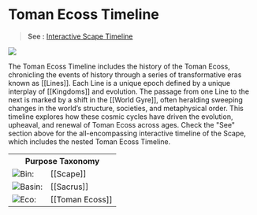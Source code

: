 <!-- wiki-header-section:start -->

# Toman Ecoss Timeline

> **See :** [Interactive Scape Timeline](../scape_timeline.html)

<img src="wiki_images/Toman Ecoss Timeline.png"><i></i></img>


The Toman Ecoss Timeline includes the history of the Toman Ecoss, chronicling the events of history through a series of transformative eras known as [[Lines]]. Each Line is a unique epoch defined by a unique interplay of [[Kingdoms]] and evolution. The passage from one Line to the next is marked by a shift in the [[World Gyre]], often heralding sweeping changes in the world’s structure, societies, and metaphysical order. This timeline explores how these cosmic cycles have driven the evolution, upheaval, and renewal of Toman Ecoss across ages. Check the "See" section above for the all-encompassing interactive timeline of the Scape, which includes the nested Toman Ecoss Timeline.

<!-- wiki-header-section:end -->

<!-- taxonomy-table-section:start -->
<div class="taxonomy-table">
  <table>
    <tr>
      <th colspan="3">Purpose Taxonomy</th>
    </tr>
    <tr>
      <td class="taxon-label"><img src="svg/bin.svg" class="taxon-icon">Bin:</td>
      <td class="taxon-content" colspan="2">[[Scape]]</td>
    </tr>
    <tr>
      <td class="taxon-label"><img src="svg/basin.svg" class="taxon-icon">Basin:</td>
      <td class="taxon-content" colspan="2">[[Sacrus]]</td>
    </tr>
    <tr>
      <td class="taxon-label"><img src="svg/eco.svg" class="taxon-icon">Eco:</td>
      <td class="taxon-content" colspan="2">[[Toman Ecoss]]</td>
    </tr>
  </table>
</div>
<!-- taxonomy-table-section:end -->

<!--
The timeline of the [[Toman Ecoss]] is divided into significant Lines, defined by eras between shifts of the [[Dance of Spira]], as evident through changes in the [[World Gyre]]'s rotation. These Lines are marked by profound transformations in the nature of existence, belief, balance of power, and the planar ecosystem as a whole.


## Cosmic Origins

### Point Zero: Before Creation

Before the plane was created, [[Zlellis and O'numeume]] consumed from the [[Sourcewaters]] of the [[Godan Ecoss]] in the [[Fractal Waters]] and met. Their initial encounter would establish the fundamental duality that would eventually manifest as Toma itself.

## The Major Lines

### Line from Origin (0 R.T. - 634 R.T.)
**The Beginning**

- The plane was created by the [[Goda]]. The voices of their argument lingered through the plane of Toma.
- The Goda argued and eventually left the plane, setting the stage for the emergence of other forces. The [[Nesa]] were slowly birthed during this period.
- These Nesa established a natural structure through the voices of their gods, until a significant conflict disrupted the emerging order.
- The [[Decara]] Kingdom worshipped one of these two primordial voices as their leader, calling him [[Voices#Scream|Scream]].

This foundational period established the basic physical and metaphysical laws that would govern Toma throughout all subsequent Lines. The departure of the Goda left space for the development of autonomous forces and beings, beginning the plane's journey toward self-governance.

### Versagoth Line (634 R.T. - 835 R.T.)
**Natural War**

- A time of chaos and conflict known as the [[Natural War]], where the primal forces of nature and emerging lifeforms clashed for dominance without the guidance of gods.
- [[Gorisain]], a Decaran [[Dreg]], achieved [[Source Surge Types#Nascension|Nascension]] through the [[Two Virus Mythos]]. In this process, he claimed the voice of Scream.
- The Decara and Natura fought a 205-year Natural War that reshaped the landscape and power dynamics of the plane.

The Versagoth Line ended with a significant shift in the Dance of Spira, though this was a broken line transition as no overwhelming force emerged victorious. Instead, the creation of [[Dar]] as a counterbalance to Toma maintained a tenuous equilibrium between constructive and destructive forces.

### Line from Maturation (835 R.T. - 1,386 R.T.)
**Line of Nature Harmony**

- A period of balance and harmony between the elemental kingdoms: [[Bluma]], [[Natura]], [[Ferra]], and [[Celia]].
- The kingdoms existed in a state of relative peace, with natural cycles and laws governing their interactions.
- [[Huma]] and [[Monstra]] were introduced to the plane, adding new dimensions of consciousness and potential.
- The [[Goda]] returned, believing that everything was stable and in harmony, not realizing the underlying tensions developing beneath the surface.

This 551-year period represented the longest sustained era of relative peace in Toma's history, allowing for the development of complex ecosystems and the early foundations of civilization. The introduction of Huma consciousness would ultimately prove transformative for the plane's future development.


### Truthsayer Line (1,386 R.T. - 1,698 R.T.)
**Age of Voices**

- The [[Godan Voices]] ruled over the planes through the [[Nesa]]. Two voices were always present in the Toman Ecoss, called [[Scream]] and [[Whisper]].
- [[Gorisain]] captured a voice, spreading hatred and corruption through oral and religious communication. Some [[Huma]] began to believe in [[Basilica]], a distorted faith spread by Gorisain's influence.
- This grew Gorisain's power within Dar. This god, to the Huma, became known as His Scream.
- [[Corvi]] tried to capture another voice to combat this but failed in harnessing its power, splitting his form. Over time he attempted to rebuild himself but couldn't seem to get a hold of [[Kee]], the holder of the second voice he had lost.
- This period marked the first formation of the [[Chain of Delta]], with its resilience mimicking Corvi's own fragmented persistence.

The 312-year Truthsayer Line saw the emergence of sophisticated theological structures and the beginning of organized religion as a major force in Toman societies. The competition between divine voices established patterns of spiritual conflict that would persist throughout subsequent Lines.

### Phan Tenscia Line (1,698 R.T. - 1,972 R.T.)
**Era of Instability**

- The [[Gradient]] was destabilized by [[Behinyu]] and [[Never]], causing [[Spira]] and magic to spiral out of control.
- This era saw the dominance of Spira, with the boundaries between the material and spiritual worlds becoming increasingly blurred.
- Magical phenomena became unpredictable and often dangerous, leading to significant shifts in how societies approached and regulated supernatural powers.

The destabilization of fundamental metaphysical systems during this 274-year period created both tremendous challenges and opportunities for advancement in understanding the nature of reality itself. Many of the magical theories and practices still used in current times have their origins in adaptations developed during this turbulent era.

### Line from Loss
**Period of Rebirth**

- A line of growth that emerged from the loss of fundamental aspects of life.
- Societies rebuilt from the metaphysical instability of the previous Line, developing new philosophical approaches to existence.
- This period saw the beginning of more structured approaches to both spiritual and material development, with an emphasis on preservation of knowledge.

The exact duration of this Line remains debated among scholars, as records from this period show inconsistencies in timekeeping methods, possibly due to lingering effects from the Gradient destabilization.

### Taxotheir Line
**Systematic Classification**

- The beginning of [[Purpose Taxonomy]] was formed during this era, establishing frameworks for understanding the relationships between different aspects of existence.
- A time marked by warfare over [[Hollow Resource]], with the different kingdoms vying for control over these valuable materials.
- The systematic approach to categorization developed during this period would have lasting impacts on how future generations understood their world and their place within it.

This Line saw the emergence of many of the organizational structures and classification systems still used in the Current Line, representing a crucial step in the intellectual development of Toman societies.

### Cel Blindbirth Line
**Celia Dominance**

- A time of [[Celia]] dominance, where the surface of the plane became inhospitable due to the overwhelming presence of decomposition forces.
- The [[Huma]] were forced underground, retreating from the dangerous and decaying surface world.
- This period of hardship and adaptation fundamentally transformed Huma society, creating cultural patterns and survival strategies that would influence their development for Lines to come.
- Near the end of the Cel Blindbirth Line, the settlement of [[Scender]] was established. This marks the emergence of the [[East Sanctan Huma Lineage]], the first population of Huma to rise from Endem and reestablish themselves on Toma's terrain—preceding other lineages who would emerge during the subsequent Line from Few.

The retreat underground during this Line created a psychological impact still evident in certain architectural styles and cultural practices, particularly a tendency toward enclosed spaces with artificial illumination mimicking natural light.

### Line from Few 
**Reclamation and Rebuilding**

- The [[Huma]] emerged from their subterranean refuges, reclaiming the surface of the plane for the first time since the Taxotheir Line.
- Societies began to rebuild, adapting to the new realities of the world after the Celia dominance had subsided.
- This Line culminated in the [[War of Conclusions]] (510-540), a conflict that would reshape political boundaries and power structures.

The 540-year Line from Few represented a crucial period of recovery and adaptation, as Huma and other conscious beings reestablished their presence in a world transformed by the previous dominance of Celia forces.

### Current Line
**Technological Advancement**

- The [[Automata]] are introduced, bringing unprecedented technological capabilities to Toma.
- This line is marked by rapid advancement and the growing influence of non-organic life forms.
- [[Therium]] is revealed to the world, offering new possibilities for interaction between organic and constructed consciousness.
- [[Primordials]] go extinct, marking the end of an ancient lineage of beings who once shaped the fundamental nature of the plane.
- The [[Battle of the Rising Sea]] represents a major conflict with far-reaching consequences for coastal regions.
- The formation of the [[Sea Level Party]], including notable figures such as [[Laika Acker]], [[Lavinho]], and [[Mellifera]], occurs in the 40th year of this Line.

As the Current Line continues to unfold, societies throughout Toma grapple with rapid changes and shifting power dynamics, navigating a world increasingly shaped by technological innovation and the aftermath of primordial extinction.

### Autka Hostilis Line
**Projected Future: Virus Dominance**

- The projected future line, where constructs and machines rise to dominance, displacing organic life.
- [[Fuscia Lustin]] is killed, removing a major stabilizing force from the political landscape.
- [[Nadie]] dominate middle [[Wyldere]], expanding their influence across previously diverse territories.
- Automata + Decara (a resonant called a Virus) overrun the world, fundamentally transforming the nature of consciousness on the plane.
- Gorisain aims to claim his dominion on Toma after growing Dar for 4,700 years, potentially fulfilling ambitions set in motion during the Versagoth Line.

This potential future represents one of several possible paths for Toma's development, with current actions across the plane potentially altering or reinforcing this trajectory.

## Calendar and Timekeeping

### Calendar System

A year in the Toman Ecoss is 360 days long, divided into 10 months of 36 days each. This calendar accounts for the effects of Shortstars and Longstars, which influence the length of days and nights.

- **Day Length**: 20 hours
- **Week Length**: 10 days
- **Month Length**: 36 days
- **Year Length**: 360 days

The current calendar is split into two sections, reflecting the dual nature of the plane's timekeeping and its reliance on celestial events.

### Months of the Toman Calendar

The ten months of the Toman calendar preserve ancient linguistic roots, some dating back before the Cel Blindbirth Line:

1. **Jaks** - First month, associated with new beginnings and planning
2. **Mempith** - From "pith" or inner sanctum, a time for introspection
3. **Atton** - Month of community building and collaboration
4. **Fer** - Associated with growth and natural development
5. **N'jevr** - Derived from an old name for Never before Arkon was closed off
6. **Sempr** - Month of middle stability and balance
7. **Dism** - Period of harvest and gathering
8. **Alm** - Associated with preparation for darker seasons
9. **Mule** - Month of reflection and ancestral remembrance
10. **Jaol** - Final month, carrying ancient linguistic significance related to completion

### Line Duration

Lines typically last around 500 years, though this can vary significantly based on cosmic factors:

- **Spira Storage**: The end of a Line is triggered by a change in the Dance of Spira's rotation, which is influenced by the number of souls stored by [[Never]].
- As Never tends to gain more souls than he loses, Lines tend to be lengthy, averaging close to 500 years.
- The World Gyre rate of change follows a positive exponential curve, accelerating as a Line approaches its conclusion.

## The Gyre Shift Phenomenon

The Gyre Shift refers to the change in rotation of the [[World Gyre]], signifying the end of a Line. This cosmic event has profound implications for all aspects of life in Toma:

- **Biome Shifting**: Ecosystems gradually migrate in the direction of the gyre, with [[Natura Nesa]] using detritus to fuel the growth of the plane.
- **Climate Changes**: [[Sol Unita]] believes the plane is getting hotter because of the World Gyre swapping direction toward them following the Line from Few.
- **Spiritual Resonance**: Belief systems often undergo significant transformations during Gyre Shifts, as the metaphysical underpinnings of reality briefly become more apparent to mortal perception.

These shifts represent crucial turning points in Toman history, moments when the accumulated tensions and developments of a Line resolve themselves into new patterns that will define the era to come.

## Images

<img src="wiki_images/Dance_of_Spira.png"><i>Visualization of the Dance of Spira's rotation changes at major Line transitions</i></img>

<img src="wiki_images/World_Gyre_Map.png"><i>Map showing the directional effects of the World Gyre during the Current Line</i></img>

## Inspiration

The Toman Ecoss Timeline draws inspiration from various sources, including:
- Cyclical time concepts from Hindu and Mayan cosmologies
- Geological epochs and their defining characteristics
- Historical periods of human civilization and their transition points
- Science fiction concepts of future evolution and technological singularity
- Ecological succession models in natural systems

## Related Wiki Pages

- [[Dance of Spira]]
- [[World Gyre]]
- [[Goda]]
- [[Zlellis and O'numeume]]
- [[Nesa]]
- [[Natural War]]
- [[War of Conclusions]]
- [[Current Line]]
- [[Primordials]]

-->